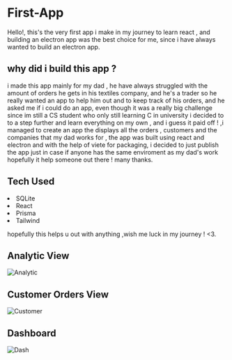 # First-App

Hello!, this's the very first app i make in my journey to learn react ,
and building an electron app was the best choice for me, since i have always wanted
to build an electron app.

<h2>why did i build this app ?</h2>
i made this app mainly for my dad , he have always struggled with the amount of orders he gets in his textiles company,
and he's a trader so he really wanted an app to help him out and to keep track of his orders, and he asked me if i could do an app, 
even though it was a really big challenge since im still a CS student who only still learning C in university i decided to to a step further 
and learn everything on my own , and i guess it paid off ! ,i managed to create an app the displays all the orders , customers and the companies that my dad works for , the app was built using react and electron and with the help of viete for packaging, i decided to just publish the app 
just in case if anyone has the same enviroment as my dad's work hopefully it help someone out there ! 
many thanks.

<h2>Tech Used</h2>
<li>SQLite</li>
<li>React</li>
<li>Prisma</li>
<li>Tailwind</li>


hopefully this helps u out with anything ,wish me luck in my journey ! <3.

<h2>Analytic View</h2>

![Analytic](https://github.com/ItsLawy/First-App/assets/149022910/e67f99ce-7a7c-4521-9782-2edfc88fa9c8)

<h2>Customer Orders View</h2>

![Customer](https://github.com/ItsLawy/First-App/assets/149022910/81360744-8136-46e1-b94f-5dea6843d36d)

<h2>Dashboard</h2>

![Dash](https://github.com/ItsLawy/First-App/assets/149022910/fcb2512e-934d-4c30-a274-40f713ad9937)
